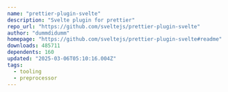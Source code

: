 ```yaml
---
name: "prettier-plugin-svelte"
description: "Svelte plugin for prettier"
repo_url: "https://github.com/sveltejs/prettier-plugin-svelte"
author: "dummdidumm"
homepage: "https://github.com/sveltejs/prettier-plugin-svelte#readme"
downloads: 485711
dependents: 160
updated: "2025-03-06T05:10:16.004Z"
tags: 
  - tooling
  - preprocessor
---
```

